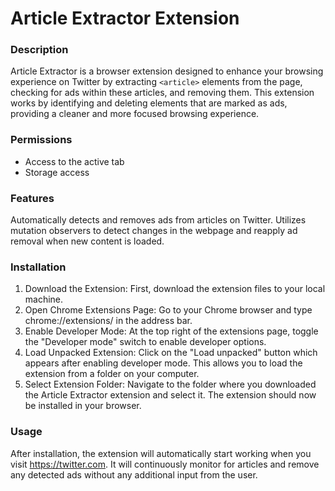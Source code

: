 Article Extractor Extension
===========================
### Description
Article Extractor is a browser extension designed to enhance your browsing experience on Twitter by extracting `<article>` elements from the page, checking for ads within these articles, and removing them. This extension works by identifying and deleting elements that are marked as ads, providing a cleaner and more focused browsing experience.


### Permissions
* Access to the active tab
* Storage access

### Features
Automatically detects and removes ads from articles on Twitter.
Utilizes mutation observers to detect changes in the webpage and reapply ad removal when new content is loaded.
### Installation
1) Download the Extension: First, download the extension files to your local machine.
2) Open Chrome Extensions Page: Go to your Chrome browser and type chrome://extensions/ in the address bar.
3) Enable Developer Mode: At the top right of the extensions page, toggle the "Developer mode" switch to enable developer options.
4) Load Unpacked Extension: Click on the "Load unpacked" button which appears after enabling developer mode. This allows you to load the extension from a folder on your computer.
5) Select Extension Folder: Navigate to the folder where you downloaded the Article Extractor extension and select it. The extension should now be installed in your browser.
### Usage
After installation, the extension will automatically start working when you visit https://twitter.com. It will continuously monitor for articles and remove any detected ads without any additional input from the user.

